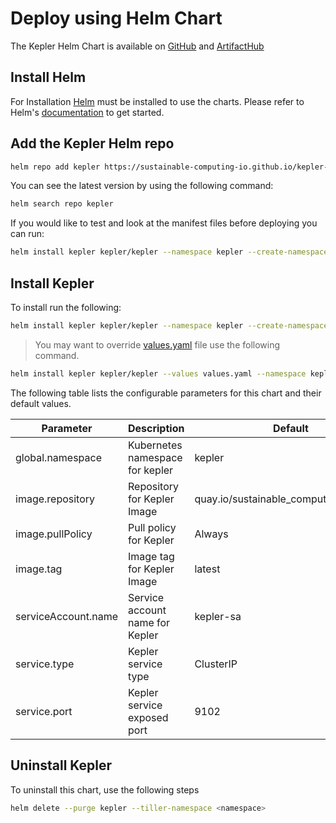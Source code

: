 # Deploy using Helm Chart

The Kepler Helm Chart is available on [GitHub](https://github.com/sustainable-computing-io/kepler-helm-chart/tree/main) and [ArtifactHub](https://artifacthub.io/packages/helm/kepler/kepler)

## Install Helm
For Installation [Helm](https://helm.sh) must be installed to use the charts.
Please refer to Helm's [documentation](https://helm.sh/docs/) to get started.


## Add the Kepler Helm repo

```bash
helm repo add kepler https://sustainable-computing-io.github.io/kepler-helm-chart
```

You can see the latest version by using the following command:

```bash
helm search repo kepler
```

If you would like to test and look at the manifest files before deploying you can run:

```bash
helm install kepler kepler/kepler --namespace kepler --create-namespace --dry-run --devel
```

## Install Kepler

To install run the following:

```bash
helm install kepler kepler/kepler --namespace kepler --create-namespace
```

>You may want to override [values.yaml](https://github.com/sustainable-computing-io/kepler-helm-chart/blob/main/chart/kepler/values.yaml) file use the following command.

```bash
helm install kepler kepler/kepler --values values.yaml --namespace kepler --create-namespace
```

The following table lists the configurable parameters for this chart and their default values.

Parameter|Description| Default
---|---|---
global.namespace| Kubernetes namespace for kepler |kepler
image.repository|Repository for Kepler Image| quay.io/sustainable\_computing\_io/kepler
image.pullPolicy|Pull policy for Kepler|Always
image.tag|Image tag for Kepler Image |latest
serviceAccount.name|Service account name for Kepler|kepler-sa
service.type|Kepler service type|ClusterIP
service.port|Kepler service exposed port|9102

## Uninstall Kepler
To uninstall this chart, use the following steps

```bash
helm delete --purge kepler --tiller-namespace <namespace>
```
